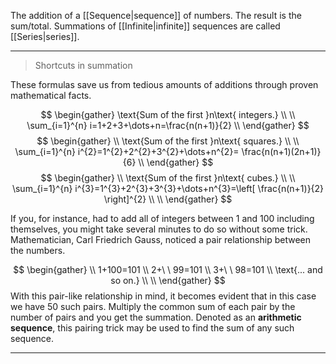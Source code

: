 The addition of a [[Sequence|sequence]] of numbers. The result is the sum/total. Summations of [[Infinite|infinite]] sequences are called [[Series|series]]. 

---

>Shortcuts in summation

These formulas save us from tedious amounts of additions through proven mathematical facts.

$$
\begin{gather} 
\text{Sum of the first }n\text{ integers.} \\ \\
\sum_{i=1}^{n} i=1+2+3+\dots+n=\frac{n(n+1)}{2} \\
\end{gather}
$$
$$
\begin{gather} \\
\text{Sum of the first }n\text{ squares.} \\ \\
\sum_{i=1}^{n} i^{2}=1^{2}+2^{2}+3^{2}+\dots+n^{2}= \frac{n(n+1)(2n+1)}{6} \\
\end{gather}
$$
$$
\begin{gather} \\
\text{Sum of the first }n\text{ cubes.} \\ \\
\sum_{i=1}^{n} i^{3}=1^{3}+2^{3}+3^{3}+\dots+n^{3}=\left[ \frac{n(n+1)}{2} \right]^{2} \\ \\
\end{gather}
$$

If you, for instance, had to add all of integers between 1 and 100 including themselves, you might take several minutes to do so without some trick. Mathematician, Carl Friedrich Gauss, noticed a pair relationship between the numbers.

$$
\begin{gather} \\
1+100=101 \\
2+\ \ 99=101 \\
3+\ \ 98=101 \\
\text{... and so on.} \\ \\
\end{gather}
$$
With this pair-like relationship in mind, it becomes evident that in this case we have 50 such pairs. Multiply the common sum of each pair by the number of pairs and you get the summation. Denoted as an **arithmetic sequence**, this pairing trick may be used to find the sum of any such sequence.

---
